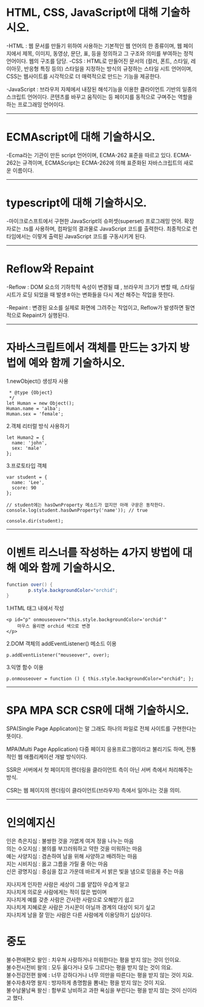 # HTML, CSS, JavaScript에 대해 기술하시오.
-HTML : 웹 문서를 만들기 위하여 사용하는 기본적인 웹 언어의 한 종류이며, 웹 페이지에서 제목, 이미지, 동영상, 문단, 표, 등을 정의하고 그 구조와 의미를 부여하는 정적 언어이다. 웹의 구조를 담당.
-CSS : HTML로 만들어진 문서의 (컬러, 폰트, 스타일, 레이아웃, 반응형 특징 등의) 스타일을 지정하는 방식의 규정하는 스타일 시트 언어이며, CSS는 웹사이트를 시각적으로 더 매력적으로 만드는 기능을 제공한다.   
   
-JavaScript : 브라우저 자체에서 내장된 해석기능을 이용한 클라이언트 기반의 일종의 스크립트 언어이다. 콘텐츠를 바꾸고 움직이는 등 페이지를 동적으로 구며주는 역할을 하는 프로그래밍 언어이다.

------------------------------------------------------

# ECMAscript에 대해 기술하시오.
-Ecma라는 기관이 만든 script 언어이며, ECMA-262 표준을 따르고 있다. ECMA-262는 규격이며, ECMAScript는 ECMA-262에 의해 표준화된 자바스크립트의 새로운 이름이다.

------------------------------------------------------

# typescript에 대해 기술하시오.
-마이크로스프트에서 구현한 JavaScript의 슈퍼셋(superset) 프로그래밍 언어. 확장자로는 .ts를 사용하며, 컴파일의 결과물로 JavaScript 코드를 출력한다. 최종적으로 런타임에서는 이렇게 출력된 JavaScript 코드를 구동시키게 된다.

-----------------------------------------------------

# Reflow와 Repaint
-Reflow : DOM 요소의 기하학적 속성이 변경될 떄 , 브라우저 크기가 변할 때, 스타일 시트가 로딩 되었을 때 발생ㅎ아는 변화들을 다시 계산 해주는 작업을 뜻한다.   
   
-Repaint : 변경된 요소를 실제로 화면에 그려주는 작업이고, Reflow가 발생하면 필연적으로 Repaint가 실행된다.

-----------------------------------------------------

# 자바스크립트에서 객체를 만드는 3가지 방법에 예와 함께 기술하시오.
1.newObject() 생성자 사용
```
 * @type {Object}
 */
let Human = new Object();
Human.name = 'alba';
Human.sex = 'female';
```
   
2.객체 리터럴 방식 사용하기
```
let Human2 = {
  name: 'john',
  sex: 'male'
};
```
   
3.프로토타입 객체
```
var student = {
  name: 'Lee',
  score: 90
};

// student에는 hasOwnProperty 메소드가 없지만 아래 구문은 동작한다.
console.log(student.hasOwnProperty('name')); // true

console.dir(student);
```

-----------------------------------------------------

# 이벤트 리스너를 작성하는 4가지 방법에 대해 예와 함께 기술하시오.
```java
function over() {
		p.style.backgroundColor="orchid";
}
```
1.HTML 태그 내에서 작성
```
<p id="p" onmouseover="this.style.backgroundColor='orchid'"
	마우스 올리면 orchid 색으로 변경
</p>
```
   
2.DOM 객체의 addEventListener() 메소드 이용
```
p.addEventListener("mouseover", over);
```
   
3.익명 함수 이용
```
p.onmouseover = function () { this.style.backgroundColor="orchid"; }; 
```
-----------------------------------------------------

# SPA MPA SCR CSR에 대해 기술하시오.
SPA(Single Page Applicaton)는 말 그래도 하나의 파일로 전체 사이트를 구현한다는 뜻이다.   
   
MPA(Multi Page Application) 다중 페이지 응용프로그램이라고 불리기도 하며, 전통적인 웹 애플리케이션 개발 방식이다.   
   
SSR은 서버에서 첫 페이지의 렌더링을 클라이언트 측이 아닌 서버 측에서 처리해주는 방식.   
   
CSR는 웹 페이지의 렌더링이 클라이언트(브라우저) 측에서 일어나는 것을 의미.   

------------------------------------------------------

# 인의예지신 
인은 측은지심 : 불쌍한 것을 가엾게 여겨 정을 나누는 마음   
의는 수오지심 : 불의를 부끄러워하고 약한 것을 미워하는 마음   
예는 사양지심 : 겸손하여 남을 위해 사양하고 배려하는 마음   
지는 시비지심 : 옳고 그름을 가릴 줄 아는 마음   
신은 광명지심 : 중심을 잡고 가운데 바르게 서 밝은 빛을 냄으로 믿음을 주는 마음   
   
지나지게 인자한 사람은 세상이 그를 얕잡아 우습게 알고   
지나치게 의로운 사람에게는 적이 많은 법이며   
지나치게 예를 갖춘 사람은 간사한 사람으로 오해받기 쉽고   
지나치게 지혜로운 사람은 가시꾼이 아닐까 경계의 대상이 되기 싶고   
지나치게 남을 잘 믿는 사람은 다른 사람에게 이용당하기 십상이다.   

# 중도
불수편애편오 왈인 : 치우쳐 사랑하거나 미워한다는 평을 받지 않는 것이 인이요.   
불수전시전비 왈의 : 모두 옳다거나 모두 그르다는 평을 받지 않는 것이 의요.   
불수전강전편 왈예 : 너무 강하다거나 너무 의만을 따른다는 평을 받지 않는 것이 지요.   
불수자총자명 왈지 : 방자하게 총명함을 뽐내는 평을 받지 않는 것이 지요.   
불수남물남욕 왈신 : 함부로 낭비하고 과한 욕심을 부린다는 평을 받지 않는 것이 신이라고 했다.   
